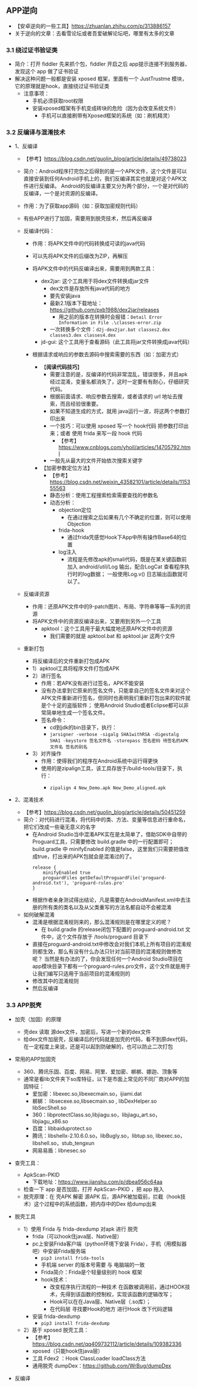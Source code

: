 ## APP逆向
- 【安卓逆向的一些工具】https://zhuanlan.zhihu.com/p/313886157
- 关于逆向的文章：去看雪论坛或者吾爱破解论坛吧，哪里有太多的文章

### 3.1 绕过证书验证类
- 简介：打开 fiddler 先来抓个包，fiddler 开启之后 app提示连接不到服务器，发现这个 app 做了证书验证
- 解决这种问题一般都是安装 xposed 框架，里面有一个 JustTrustme 模块，它的原理就是hook，直接绕过证书验证类
    - 注意事项：
        - 手机必须获取root权限
        - 安装xposed框架有手机变成砖块的危险（因为会改变系统文件）
            - 手机可以直接刷带有Xposed框架的系统（如：刷机精灵）

### 3.2 反编译与混淆技术
- 1、反编译
    - 【参考】https://blog.csdn.net/guolin_blog/article/details/49738023
    - 简介：Android程序打完包之后得到的是一个APK文件，这个文件是可以直接安装到任何Android手机上的，我们反编译其实也就是对这个APK文件进行反编译。
      Android的反编译主要又分为两个部分，一个是对代码的反编译，一个是对资源的反编译。
    - 作用：为了获取app源码（如：获取加密规则代码）
    - 有些APP进行了加固，需要用到脱壳技术，然后再反编译
    
    - 反编译代码：
        - 作用：将APK文件中的代码转换成可读的java代码
        - 可以先将APK文件的后缀改为ZIP，再解压
        - 将APK文件中的代码反编译出来，需要用到两款工具：
            - dex2jar: 这个工具用于将dex文件转换成jar文件
                - dex文件是存放所有java代码的地方
                - 要先安装java
                - 最新2.1版本下载地址：https://github.com/pxb1988/dex2jar/releases
                    - 用之前的版本在转换时会报错：`Detail Error Information in File .\classes-error.zip`
                - 一次转换多个文件：`d2j-dex2jar.bat classes2.dex classes3.dex classes4.dex`
            - jd-gui: 这个工具用于查看源码（此工具将jar文件转换成java代码）
          
        - 根据请求或响应的参数去源码中搜索需要的东西（如：加密方式）
            - 【**阅读代码技巧**】
                - 需要注意的是，反编译的代码非常混乱，错误很多，并且apk经过混淆，变量名都消失了，这时一定要有有耐心，仔细研究代码。
                - 根据前面请求、响应参数去搜索，或者请求的 url 地址去搜索，而且经验很重要。
                - 如果不知道生成的方式，就用 java运行一波，将这两个参数打印出来
                - 一个技巧：可以使用 xposed 写一个 hook代码 把参数打印出来；或者 使用 frida 来写一段 hook 代码
                    - 【参考】https://www.cnblogs.com/yhoil/articles/14705792.html
                - 一般先从最大的文件开始依次搜索关键字
            - 【加密参数定位方法】
                - 【参考】https://blog.csdn.net/weixin_43582101/article/details/115355563
                - 静态分析：使用工程搜索检索需要查找的参数名
                - 动态分析：
                    - objection定位
                      - 在通过搜索之后如果有几个不确定的位置，则可以使用Objection
                    - frida-hook
                      - 通过frida凭感觉Hook下App中所有操作Base64的位置
                    - log注入
                      - 流程是先修改apk的smali代码，既是在某关键函数前加入 android/util/Log 输出，配合LogCat 查看程序执行时的log数据；
                        一般使用Log.v() 日志输出函数就可以了。
        
    - 反编译资源
        - 作用：还原APK文件中的9-patch图片、布局、字符串等等一系列的资源
        - 将APK文件中的资源反编译出来，又要用到另外一个工具
            - apktool：这个工具用于最大幅度地还原APK文件中的资源
                - 我们需要的就是 apktool.bat 和 apktool.jar 这两个文件
    - 重新打包
        - 将反编译后的文件重新打包成APK
        - 1）apktool工具将程序文件打包成APK
        - 2）进行签名
            - 作用：若APK没有进行过签名，APK不能安装
            - 没有办法拿到它原来的签名文件，只能拿自己的签名文件来对这个APK文件重新进行签名，但同时也表明我们重新打包出来的软件就是个十足的盗版软件；
              使用Android Studio或者Eclipse都可以非常简单地生成一个签名文件。
            - 签名命令： 
              - cd到jdk的bin目录下，执行：
              - `jarsigner -verbose -sigalg SHA1withRSA -digestalg SHA1 -keystore 签名文件名 -storepass 签名密码 待签名的APK文件名 签名的别名`
        - 3）对齐操作
            - 作用：使得我们的程序在Android系统中运行得更快
            - 使用的是zipalign工具，该工具存放于<Android SDK>/build-tools/<version>目录下，执行：
                - `zipalign 4 New_Demo.apk New_Demo_aligned.apk`
    
- 2、混淆技术
    - 【参考】https://blog.csdn.net/guolin_blog/article/details/50451259
    - 简介：对代码进行混淆，将代码中的类、方法、变量等信息进行重命名，把它们改成一些毫无意义的名字
        - 在Android Studio当中混淆APK实在是太简单了，借助SDK中自带的Proguard工具，只需要修改 build.gradle 中的一行配置即可；
        build.gradle 中 minifyEnabled 的值是false，这里我们只需要把值改成true，打出来的APK包就会是混淆过的了。
            ```text
            release {
                minifyEnabled true
                proguardFiles getDefaultProguardFile('proguard-android.txt'), 'proguard-rules.pro'
            }        
            ```
        - 根据作者亲身测试得出结论，凡是需要在AndroidManifest.xml中去注册的所有类的类名以及从父类重写的方法名都自动不会被混淆
    - 如何破解混淆
        - 混淆是根据混淆规则来的，那么混淆规则是在哪里定义的呢？
          - 在 build.gradle 的release闭包下配置的 proguard-android.txt 文件中，这个文件存放于 <Android SDK>/tools/proguard 目录下
        - 直接在proguard-android.txt中修改会对我们本机上所有项目的混淆规则都生效，那么有没有什么办法只针对当前项目的混淆规则做修改呢？
          当然是有办法的了，你会发现任何一个Android Studio项目在app模块目录下都有一个proguard-rules.pro文件，这个文件就是用于让我们编写只适用于当前项目的混淆规则的
        - 修改其中的混淆规则
        - 然后反编译
    
### 3.3 APP脱壳
- 加壳（加固）的原理
    - 壳dex 读取 源dex文件，加密后，写进一个新的dex文件
    - 给dex文件加层壳，反编译后的代码就是加壳的代码，看不到原dex代码，在一定程度上来说，还是可以起到防破解的，也可以防止二次打包
- 常用的APP加固壳
    - 360、腾讯乐固、百度、网易、阿里、爱加密、梆梆、娜迦、顶象等
    - 通常是看lib文件夹下so库特征，以下是市面上常见的不同厂商对APP的加固特征：
        - 爱加密：libexec.so,libexecmain.so，ijiami.dat
        - 梆梆： libsecexe.so,libsecmain.so , libDexHelper.so libSecShell.so
        - 360：libprotectClass.so,libjiagu.so，libjiagu_art.so，libjiagu_x86.so
        - 百度：libbaiduprotect.so
        - 腾讯：libshellx-2.10.6.0.so，libBugly.so，libtup.so, libexec.so，libshell.so，stub_tengxun
        - 网易易盾：libnesec.so

- 查壳工具：
    - ApkScan-PKID
      - 下载地址：https://www.jianshu.com/p/dbea956c64aa
    - 检查一下 app 是否加固，打开 ApkScan-PKID ，把 app 拖入
    - 脱壳原理：在 壳APK 解密 源APK 后，源APK被加载前，拦截（hook技术）这个过程中的系统函数，把内存中的Dex 给dump出来
- 脱壳工具
    - 1）使用 Frida 与 frida-dexdump 对apk 进行 脱壳
        - frida（可以hook住java层、Native层）
        - pc上安装Frida客户端（python环境下安装 Frida），手机（用模拟器吧）中安装Frida服务端
            - `pip3 install frida-tools`
            - 手机端 server 的版本号需要 与 电脑端的一致
            - Frida简介：Frida是个轻量级别的 hook 框架
            - hook技术：
                - 改变程序执行流程的一种技术 在函数被调用前，通过HOOK技术，先得到该函数的控制权，实现该函数的逻辑改写；
                - Hook可以在在Java层、Native层（.so库）；
                - 在代码层 寻找要Hook的地方 进行Hook 改下代码逻辑
        - 安装 frida-dexdump
            - `pip3 install frida-dexdump`
    - 2）基于 xposed 脱壳工具：
        - 【参考】https://blog.csdn.net/qq409732112/article/details/109382336
        - xposed（只能hook住java层）
        - 工具 Fdex2 ：Hook ClassLoader loadClass方法
        - 通用脱壳  dumpDex：https://github.com/WrBug/dumpDex
- 反编译

